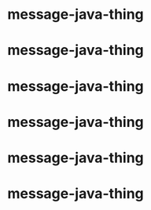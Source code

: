 # message-java-thing
# message-java-thing
# message-java-thing
# message-java-thing
# message-java-thing
# message-java-thing
